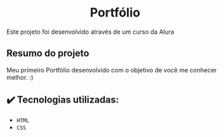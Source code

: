 
<h1 align="center"> Portfólio </h1>

<p>Este projeto foi desenvolvido através de um curso da Alura</p>

## Resumo do projeto
Meu primeiro Portfólio desenvolvido com o objetivo de você me conhecer melhor. :)

## ✔️ Tecnologias utilizadas:

- ``HTML``
- ``CSS``
